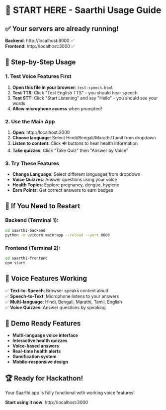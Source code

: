 # 🚀 START HERE - Saarthi Usage Guide

## ✅ Your servers are already running!

**Backend**: http://localhost:8000 ✅  
**Frontend**: http://localhost:3000 ✅  

## 🎯 Step-by-Step Usage

### 1. Test Voice Features First
1. **Open this file in your browser**: `test-speech.html`
2. **Test TTS**: Click "Test English TTS" - you should hear speech
3. **Test STT**: Click "Start Listening" and say "Hello" - you should see your words
4. **Allow microphone access** when prompted!

### 2. Use the Main App
1. **Open**: http://localhost:3000
2. **Choose language**: Select Hindi/Bengali/Marathi/Tamil from dropdown
3. **Listen to content**: Click 🔊 buttons to hear health information
4. **Take quizzes**: Click "Take Quiz" then "Answer by Voice"

### 3. Try These Features
- **Change Language**: Select different languages from dropdown
- **Voice Quizzes**: Answer questions using your voice
- **Health Topics**: Explore pregnancy, dengue, hygiene
- **Earn Points**: Get correct answers to earn badges

## 🔧 If You Need to Restart

### Backend (Terminal 1):
```bash
cd saarthi-backend
python -m uvicorn main:app --reload --port 8000
```

### Frontend (Terminal 2):
```bash
cd saarthi-frontend
npm start
```

## 🎤 Voice Features Working

✅ **Text-to-Speech**: Browser speaks content aloud  
✅ **Speech-to-Text**: Microphone listens to your answers  
✅ **Multi-language**: Hindi, Bengali, Marathi, Tamil, English  
✅ **Voice Quizzes**: Answer questions by speaking  

## 🌟 Demo Ready Features

- **Multi-language voice interface**
- **Interactive health quizzes**
- **Voice-based answers**
- **Real-time health alerts**
- **Gamification system**
- **Mobile-responsive design**

## 🏆 Ready for Hackathon!

Your Saarthi app is fully functional with working voice features!

**Start using it now**: http://localhost:3000 
